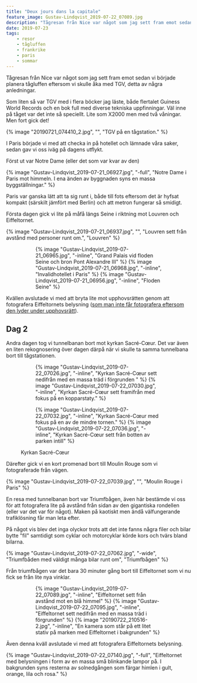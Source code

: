 ```yaml
---
title: "Deux jours dans la capitale"
feature_image: Gustav-Lindqvist_2019-07-22_07089.jpg
description: "Tågresan från Nice var något som jag sett fram emot sedan vi började planera tågluffen eftersom vi skulle åka med TGV, detta av några…"
date: 2019-07-23
tags:
    - resor
    - tågluffen
    - frankrike
    - paris
    - sommar
---
```


Tågresan från Nice var något som jag sett fram emot sedan vi började planera tågluffen eftersom vi skulle åka med TGV, detta av några anledningar.

Som liten så var TGV med i flera böcker jag läste, både flertalet Guiness World Records och en bok full med diverse tekniska uppfinningar. Väl inne på tåget var det inte så speciellt. Lite som X2000 men med två våningar. Men fort gick det!

{% image "20190721_074410_2.jpg", "", "TGV på en tågstation." %}

I Paris började vi med att checka in på hotellet och lämnade våra saker, sedan gav vi oss iväg på dagens utflykt.

Först ut var Notre Dame (eller det som var kvar av den)

{% image "Gustav-Lindqvist_2019-07-21_06927.jpg", "-full", "Notre Dame i Paris mot himmeln. I ena änden av byggnaden syns en massa byggställningar." %}

Paris var ganska lätt att ta sig runt i, både till fots eftersom det är hyfsat kompakt (särskilt jämfört med Berlin) och att metron fungerar så smidigt.

Första dagen gick vi lite på måfå längs Seine i riktning mot Louvren och Eiffeltornet.

{% image "Gustav-Lindqvist_2019-07-21_06937.jpg", "", "Louvren sett från avstånd med personer runt om.", "Louvren" %}

<figure class="gallery -wide">
	<figure class="gallery-row">
		{% image "Gustav-Lindqvist_2019-07-21_06965.jpg", "-inline", "Grand Palais vid floden Seine och bron Pont Alexandre III" %}
		{% image "Gustav-Lindqvist_2019-07-21_06968.jpg", "-inline", "Invalidhotellet i Paris" %}
		{% image "Gustav-Lindqvist_2019-07-21_06956.jpg", "-inline", "Floden Seine" %}
	</figure>
</figure>

Kvällen avslutade vi med att bryta lite mot upphovsrätten genom att fotografera Eiffeltornets belysning (<a href="https://petapixel.com/2017/10/14/photos-eiffel-tower-night-illegal/">som man inte får fotografera eftersom den lyder under upphovsrätt</a>).

## Dag 2

Andra dagen tog vi tunnelbanan bort mot kyrkan Sacré-Cœur. Det var även en liten rekognosering över dagen därpå när vi skulle ta samma tunnelbana bort till tågstationen.
<figure class="gallery -wide">
	<figure class="gallery-row -no-wrap">
		{% image "Gustav-Lindqvist_2019-07-22_07026.jpg", "-inline", "Kyrkan Sacré-Cœur sett nedifrån med en massa träd i förgrunden " %}
		{% image "Gustav-Lindqvist_2019-07-22_07030.jpg", "-inline", "Kyrkan Sacré-Cœur sett framifrån med fokus på en kopparstaty." %}
	</figure>
	<figure class="gallery-row -no-wrap">
		{% image "Gustav-Lindqvist_2019-07-22_07032.jpg", "-inline", "Kyrkan Sacré-Cœur med fokus på en av de mindre tornen." %}
		{% image "Gustav-Lindqvist_2019-07-22_07036.jpg", "-inline", "Kyrkan Sacré-Cœur sett från botten av parken intill" %}
	</figure>
	<figcaption>Kyrkan Sacré-Cœur</figcaption>
</figure>

Därefter gick vi en kort promenad bort till Moulin Rouge som vi fotograferade från vägen.

{% image "Gustav-Lindqvist_2019-07-22_07039.jpg", "", "Moulin Rouge i Paris" %}

En resa med tunnelbanan bort var Triumfbågen, även här bestämde vi oss för att fotografera lite på avstånd från sidan av den gigantiska rondellen (eller var det var för något). Maken på kaotiskt men ändå välfungerande trafiklösning får man leta efter.

På något vis blev det inga olyckor trots att det inte fanns några filer och bilar bytte "fil" samtidigt som cyklar och motorcyklar körde kors och tvärs bland bilarna.

{% image "Gustav-Lindqvist_2019-07-22_07062.jpg", "-wide", "Triumfbåden med väldigt många bilar runt om", "Triumfbågen" %}

Från triumfbågen var det bara 30 minuter gång bort till Eiffeltornet som vi nu fick se från lite nya vinklar.

<figure class="gallery -wide">
	<figure class="gallery-row">
		{% image "Gustav-Lindqvist_2019-07-22_07089.jpg", "-inline", "Eiffeltornet sett från avstånd mot en blå himmel" %}
		{% image "Gustav-Lindqvist_2019-07-22_07095.jpg", "-inline", "Eiffeltornet sett nedifrån med en massa träd i förgrunden" %}
		{% image "20190722_210516-2.jpg", "-inline", "En kamera som står på ett litet stativ på marken med Eiffeltornet i bakgrunden" %}
	</figure>
</figure>

Även denna kväll avslutade vi med att fotografera Eiffeltornets belysning.

{% image "Gustav-Lindqvist_2019-07-22_07140.jpg", "-full", "Eiffeltornet med belysningen i form av en massa små blinkande lampor på. I bakgrunden syns resterna av solnedgången som färgar himlen i gult, orange, lila och rosa." %}
